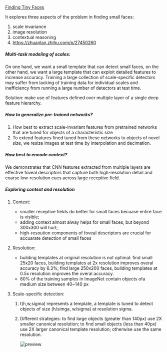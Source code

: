 [Finding Tiny Faces](https://www.cs.cmu.edu/~peiyunh/tiny/)

It explores three aspects of the problem in finding small faces:

1. scale invariance 
2. image resolution
3. contextual reasoning
4. https://zhuanlan.zhihu.com/p/27450260

##### Multi-task modeling of scales:

On one hand, we want a small template that can detect small faces, on the other hand, we want a large template that can exploit detailed features to increase accuracy. Training a large collection of scale-specific detectors may suffer from lacking of training data for individual scales and inefficiency from running a large number of detectors at test time.

Solution: make use of features defined over multiple layer of a single deep feature hierarchy.

##### How to generalize pre-trained networks?

1. How best to extract scale-invariant features from pretrained networks that are tuned for objects of a characteristic size
2. To extend features fined tuned from these networks to objects of novel size, we resize images at test time by interpolation and decimation.

##### How best to encode context?

We demonstrates that CNN features extracted from multiple layers are effective foveal descriptors that capture both high-resolution detail and coarse low-resolution cues across large receptive field.

##### Exploring context and resolution

1. Context: 

   - smaller receptive fields do better for small faces becuase entire face is visible; 
   - adding context almost alway helps for small faces, but beyond 300x300 will hurt; 
   - high-resoution components of foveal descriptors are crucial for accuarate detection of small faces

2. Resolution:

   - building templates at original resolution is not optimal: find small 25x20 faces, building templates at 2x resolution improves overal accuracy by 6.3%; find large 250x200 faces, building templates at 0.5x resolution improves the overal accuracy.
   - 80% of the training samples in ImageNet contain objects ofa medium size between 40~140 px

3. Scale-specific detection:

   1. t(h,w,sigma) represents a template, a template is tuned to detect objects of size (h/simga, w/sigma) at resolution sigma.

   2. Different strategies: to find large objects (greater than 140px) use 2X smaller canonical resolution; to find small objects (less than 40px) use 2X larger canonical template resolution; otherwise use the same resolution.

      ![preview](https://pic1.zhimg.com/v2-30b9341d307d437be10b9ed4458800c1_r.jpg)

